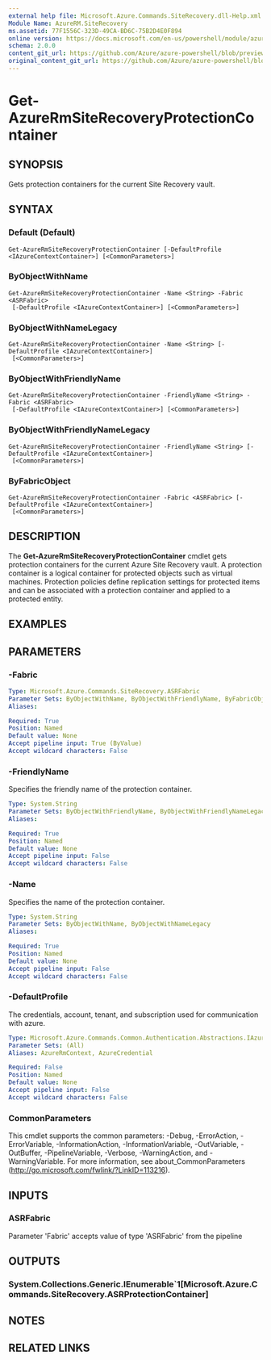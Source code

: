```yaml
---
external help file: Microsoft.Azure.Commands.SiteRecovery.dll-Help.xml
Module Name: AzureRM.SiteRecovery
ms.assetid: 77F1556C-323D-49CA-BD6C-75B2D4E0F894
online version: https://docs.microsoft.com/en-us/powershell/module/azurerm.siterecovery/get-azurermsiterecoveryprotectioncontainer
schema: 2.0.0
content_git_url: https://github.com/Azure/azure-powershell/blob/preview/src/ResourceManager/SiteRecovery/Commands.SiteRecovery/help/Get-AzureRmSiteRecoveryProtectionContainer.md
original_content_git_url: https://github.com/Azure/azure-powershell/blob/preview/src/ResourceManager/SiteRecovery/Commands.SiteRecovery/help/Get-AzureRmSiteRecoveryProtectionContainer.md
---
```


# Get-AzureRmSiteRecoveryProtectionContainer

## SYNOPSIS
Gets protection containers for the current Site Recovery vault.

## SYNTAX

### Default (Default)
```
Get-AzureRmSiteRecoveryProtectionContainer [-DefaultProfile <IAzureContextContainer>] [<CommonParameters>]
```

### ByObjectWithName
```
Get-AzureRmSiteRecoveryProtectionContainer -Name <String> -Fabric <ASRFabric>
 [-DefaultProfile <IAzureContextContainer>] [<CommonParameters>]
```

### ByObjectWithNameLegacy
```
Get-AzureRmSiteRecoveryProtectionContainer -Name <String> [-DefaultProfile <IAzureContextContainer>]
 [<CommonParameters>]
```

### ByObjectWithFriendlyName
```
Get-AzureRmSiteRecoveryProtectionContainer -FriendlyName <String> -Fabric <ASRFabric>
 [-DefaultProfile <IAzureContextContainer>] [<CommonParameters>]
```

### ByObjectWithFriendlyNameLegacy
```
Get-AzureRmSiteRecoveryProtectionContainer -FriendlyName <String> [-DefaultProfile <IAzureContextContainer>]
 [<CommonParameters>]
```

### ByFabricObject
```
Get-AzureRmSiteRecoveryProtectionContainer -Fabric <ASRFabric> [-DefaultProfile <IAzureContextContainer>]
 [<CommonParameters>]
```

## DESCRIPTION
The **Get-AzureRmSiteRecoveryProtectionContainer** cmdlet gets protection containers for the current Azure Site Recovery vault.
A protection container is a logical container for protected objects such as virtual machines.
Protection policies define replication settings for protected items and can be associated with a protection container and applied to a protected entity.

## EXAMPLES

## PARAMETERS

### -Fabric
```yaml
Type: Microsoft.Azure.Commands.SiteRecovery.ASRFabric
Parameter Sets: ByObjectWithName, ByObjectWithFriendlyName, ByFabricObject
Aliases:

Required: True
Position: Named
Default value: None
Accept pipeline input: True (ByValue)
Accept wildcard characters: False
```

### -FriendlyName
Specifies the friendly name of the protection container.

```yaml
Type: System.String
Parameter Sets: ByObjectWithFriendlyName, ByObjectWithFriendlyNameLegacy
Aliases:

Required: True
Position: Named
Default value: None
Accept pipeline input: False
Accept wildcard characters: False
```

### -Name
Specifies the name of the protection container.

```yaml
Type: System.String
Parameter Sets: ByObjectWithName, ByObjectWithNameLegacy
Aliases:

Required: True
Position: Named
Default value: None
Accept pipeline input: False
Accept wildcard characters: False
```

### -DefaultProfile
The credentials, account, tenant, and subscription used for communication with azure.

```yaml
Type: Microsoft.Azure.Commands.Common.Authentication.Abstractions.IAzureContextContainer
Parameter Sets: (All)
Aliases: AzureRmContext, AzureCredential

Required: False
Position: Named
Default value: None
Accept pipeline input: False
Accept wildcard characters: False
```

### CommonParameters
This cmdlet supports the common parameters: -Debug, -ErrorAction, -ErrorVariable, -InformationAction, -InformationVariable, -OutVariable, -OutBuffer, -PipelineVariable, -Verbose, -WarningAction, and -WarningVariable. For more information, see about_CommonParameters (http://go.microsoft.com/fwlink/?LinkID=113216).

## INPUTS

### ASRFabric
Parameter 'Fabric' accepts value of type 'ASRFabric' from the pipeline

## OUTPUTS

### System.Collections.Generic.IEnumerable`1[Microsoft.Azure.Commands.SiteRecovery.ASRProtectionContainer]

## NOTES

## RELATED LINKS
